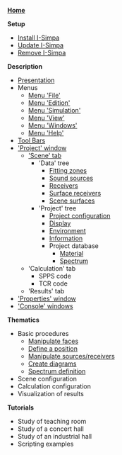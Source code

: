 [**Home**](https://github.com/Ifsttar/I-Simpa/wiki)

**Setup**
* [Install I-Simpa](Installation)
* [Update I-Simpa](Update)
* [Remove I-Simpa](Uninstallation)

**Description**
* [Presentation](Presentation)
* Menus
  * [Menu 'File'](Menu-File)
  * [Menu 'Edition'](Menu-Edition)
  * [Menu 'Simulation'](Menu-Simulation)
  * [Menu 'View'](Menu-View)
  * [Menu 'Windows'](Menu-Windows)
  * [Menu 'Help'](Menu-Help)
* [Tool Bars](Tool-Bars)
* ['Project' window](Project-window)
  *  ['Scene' tab](Scene-tab)
     * 'Data' tree
       * [Fitting zones](Fitting-zones)
       * [Sound sources](Sound-sources)
       * [Receivers](Punctual-receivers)
       * [Surface receivers](Surface-receivers)
       * [Scene surfaces](Scene-surfaces)
     * 'Project' tree
       * [Project configuration](Project-Configuration)
       * [Display](Display)
       * [Environment](Environment)
       * [Information](Information)
       * Project database
          * [Material](Material)
          * [Spectrum](Spectrum)
  *  'Calculation' tab
       * SPPS code
       * TCR code
  *  'Results' tab
* ['Properties' window](Properties-window)
* ['Console' windows](Console-window)

**Thematics**
* Basic procedures
   * [Manipulate faces](Manipulate-face)
   * [Define a position](Define-position)
   * [Manipulate sources/receivers](Manipulating-sources-and-receivers)
   * [Create diagrams](Create-diagrams)
   * [Spectrum definition](Spectrum-definition)
* Scene configuration
* Calculation configuration
* Visualization of results

**Tutorials**
* Study of teaching room
* Study of a concert hall
* Study of an industrial hall
* Scripting examples